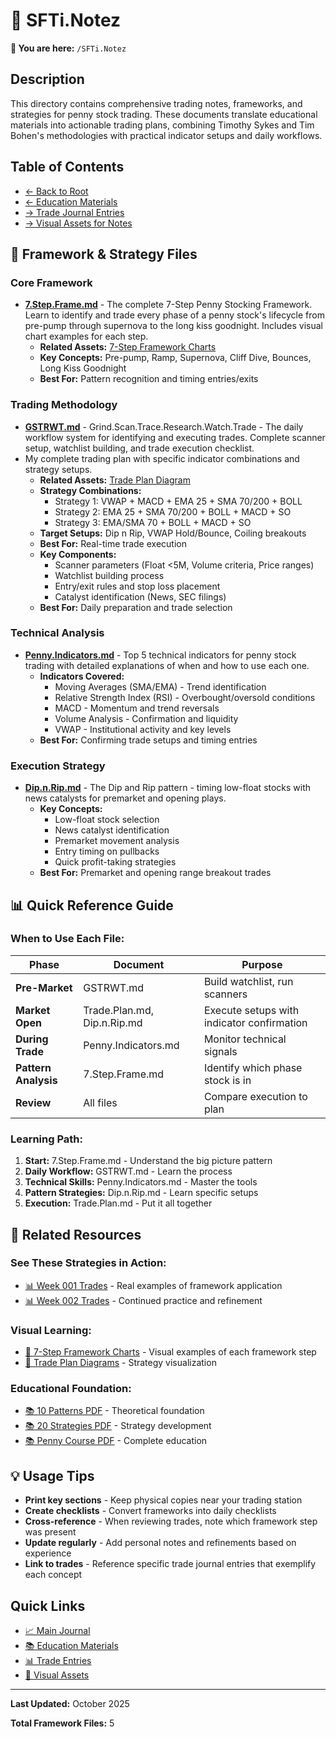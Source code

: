 # 📝 SFTi.Notez

**📁 You are here:** `/SFTi.Notez`

## Description

This directory contains comprehensive trading notes, frameworks, and strategies for penny stock trading. These documents translate educational materials into actionable trading plans, combining Timothy Sykes and Tim Bohen's methodologies with practical indicator setups and daily workflows.

## Table of Contents

- [← Back to Root](../README.md)
- [← Education Materials](../Informational.Bookz/README.md)
- [→ Trade Journal Entries](../SFTi.Tradez/README.md)
- [→ Visual Assets for Notes](../.github/assets/sfti.notez.assets/README.md)

## 📄 Framework & Strategy Files

### Core Framework

- **[7.Step.Frame.md](./7.Step.Frame.md)** - The complete 7-Step Penny Stocking Framework. Learn to identify and trade every phase of a penny stock's lifecycle from pre-pump through supernova to the long kiss goodnight. Includes visual chart examples for each step.
  - **Related Assets:** [7-Step Framework Charts](../.github/assets/sfti.notez.assets/7.step.framework.assets/README.md)
  - **Key Concepts:** Pre-pump, Ramp, Supernova, Cliff Dive, Bounces, Long Kiss Goodnight
  - **Best For:** Pattern recognition and timing entries/exits

### Trading Methodology

- **[GSTRWT.md](./GSTRWT.md)** - Grind.Scan.Trace.Research.Watch.Trade - The daily workflow system for identifying and executing trades. Complete scanner setup, watchlist building, and trade execution checklist.
- My complete trading plan with specific indicator combinations and strategy setups.
  - **Related Assets:** [Trade Plan Diagram](../.github/assets/sfti.notez.assets/gstrwt.assets/README.md)
  - **Strategy Combinations:**
    - Strategy 1: VWAP + MACD + EMA 25 + SMA 70/200 + BOLL
    - Strategy 2: EMA 25 + SMA 70/200 + BOLL + MACD + SO
    - Strategy 3: EMA/SMA 70 + BOLL + MACD + SO
  - **Target Setups:** Dip n Rip, VWAP Hold/Bounce, Coiling breakouts
  - **Best For:** Real-time trade execution
  - **Key Components:** 
    - Scanner parameters (Float <5M, Volume criteria, Price ranges)
    - Watchlist building process
    - Entry/exit rules and stop loss placement
    - Catalyst identification (News, SEC filings)
  - **Best For:** Daily preparation and trade selection

### Technical Analysis

- **[Penny.Indicators.md](./Penny.Indicators.md)** - Top 5 technical indicators for penny stock trading with detailed explanations of when and how to use each one.
  - **Indicators Covered:**
    - Moving Averages (SMA/EMA) - Trend identification
    - Relative Strength Index (RSI) - Overbought/oversold conditions
    - MACD - Momentum and trend reversals
    - Volume Analysis - Confirmation and liquidity
    - VWAP - Institutional activity and key levels
  - **Best For:** Confirming trade setups and timing entries

### Execution Strategy

- **[Dip.n.Rip.md](./Dip.n.Rip.md)** - The Dip and Rip pattern - timing low-float stocks with news catalysts for premarket and opening plays.
  - **Key Concepts:**
    - Low-float stock selection
    - News catalyst identification
    - Premarket movement analysis
    - Entry timing on pullbacks
    - Quick profit-taking strategies
  - **Best For:** Premarket and opening range breakout trades

## 📊 Quick Reference Guide

### When to Use Each File:

| Phase | Document | Purpose |
|-------|----------|---------|
| **Pre-Market** | GSTRWT.md | Build watchlist, run scanners |
| **Market Open** | Trade.Plan.md, Dip.n.Rip.md | Execute setups with indicator confirmation |
| **During Trade** | Penny.Indicators.md | Monitor technical signals |
| **Pattern Analysis** | 7.Step.Frame.md | Identify which phase stock is in |
| **Review** | All files | Compare execution to plan |

### Learning Path:

1. **Start:** 7.Step.Frame.md - Understand the big picture pattern
2. **Daily Workflow:** GSTRWT.md - Learn the process
3. **Technical Skills:** Penny.Indicators.md - Master the tools
4. **Pattern Strategies:** Dip.n.Rip.md - Learn specific setups
5. **Execution:** Trade.Plan.md - Put it all together

## 🔗 Related Resources

### See These Strategies in Action:
- [📊 Week 001 Trades](../SFTi.Tradez/week.001/README.md) - Real examples of framework application
- [📊 Week 002 Trades](../SFTi.Tradez/week.002/README.md) - Continued practice and refinement

### Visual Learning:
- [🎨 7-Step Framework Charts](../.github/assets/sfti.notez.assets/7.step.framework.assets/README.md) - Visual examples of each framework step
- [🎨 Trade Plan Diagrams](../.github/assets/sfti.notez.assets/trade.plan.assets/README.md) - Strategy visualization

### Educational Foundation:
- [📚 10 Patterns PDF](../Informational.Bookz/README.md#core-pattern-recognition) - Theoretical foundation
- [📚 20 Strategies PDF](../Informational.Bookz/README.md#core-pattern-recognition) - Strategy development
- [📚 Penny Course PDF](../Informational.Bookz/README.md#comprehensive-courses) - Complete education

## 💡 Usage Tips

- **Print key sections** - Keep physical copies near your trading station
- **Create checklists** - Convert frameworks into daily checklists
- **Cross-reference** - When reviewing trades, note which framework step was present
- **Update regularly** - Add personal notes and refinements based on experience
- **Link to trades** - Reference specific trade journal entries that exemplify each concept

## Quick Links

- [📈 Main Journal](../README.md)
- [📚 Education Materials](../Informational.Bookz/README.md)
- [📊 Trade Entries](../SFTi.Tradez/README.md)
- [🎨 Visual Assets](../.github/assets/sfti.notez.assets/README.md)

---

**Last Updated:** October 2025

**Total Framework Files:** 5
